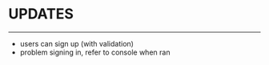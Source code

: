# UPDATES
-----------------

- users can sign up (with validation)
- problem signing in, refer to console when ran
